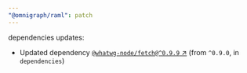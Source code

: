 ```yaml
---
"@omnigraph/raml": patch
---
```

dependencies updates:
  - Updated dependency [`@whatwg-node/fetch@^0.9.9` ↗︎](https://www.npmjs.com/package/@whatwg-node/fetch/v/0.9.9) (from `^0.9.0`, in `dependencies`)
